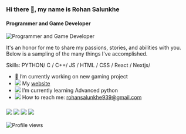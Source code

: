 ### Hi there 👋, my name is Rohan Salunkhe
#### Programmer and Game Developer
![Programmer and Game Developer](https://encrypted-tbn0.gstatic.com/images?q=tbn:ANd9GcTwjxK1Skybafj-TL5mEC-_CJp5xwexjgiVPg&usqp=CAU)

It's an honor for me to share my passions, stories, and abilities with you. Below is a sampling of the many things I've accomplished.

Skills: PYTHON/ C / C++/ JS / HTML / CSS / React / Nextjs/

- 🔭 I’m currently working on new gaming project 
- <img src="https://img.icons8.com/ios/12/fa314a/internet--v2.png"/> My [website](https://amrohan.ml)
- <img src="https://img.icons8.com/color/12/fa314a/critical-thinking--v2.png"/> I’m currently learning Advanced python  
- <img src="https://img.icons8.com/ios-filled/12/fa314a/speech-bubble--v2.png"/> How to reach me: rohansalunkhe939@gmail.com 

### [<img src="https://img.icons8.com/ios/30/fa314a/instagram-new--v3.png"/>](https://www.instagram.com/amrohann/) [<img src="https://img.icons8.com/ios/30/fa314a/facebook--v2.png"/>](https://www.facebook.com/rohan.salunkhe.9889) [<img src="https://img.icons8.com/ios/30/fa314a/twitter-circled--v2.png"/>](https://twitter.com/Amrohann) [<img src="https://img.icons8.com/ios/30/fa314a/github.png"/>](https://github.com/amrohan)
![Profile views](https://gpvc.arturio.dev/amrohan)  
